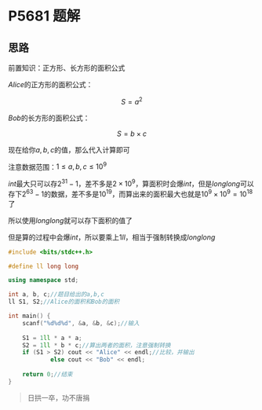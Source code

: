 # P5681 题解

## 思路

前置知识：正方形、长方形的面积公式

$Alice$的正方形的面积公式：

$$S = a^2$$

$Bob$的长方形的面积公式：

$$S = b \times c$$

现在给你$a, b, c$的值，那么代入计算即可

注意数据范围：$1\le a,b,c \le 10^9$

$int$最大只可以存$2^{31} - 1$，差不多是$2 \times 10^9$，算面积时会爆$int$，但是$long long$可以存下$2^{63} - 1$的数据，差不多是$10^{19}$，而算出来的面积最大也就是$10^9 \times 10^9 = 10^{18}$了

所以使用$longlong$就可以存下面积的值了

但是算的过程中会爆$int$，所以要乘上$1ll$，相当于强制转换成$longlong$

```cpp
#include <bits/stdc++.h>

#define ll long long

using namespace std;

int a, b, c;//题目给出的a,b,c
ll S1, S2;//Alice的面积和Bob的面积

int main() {
	scanf("%d%d%d", &a, &b, &c);//输入
	
	S1 = 1ll * a * a;	
    S2 = 1ll * b * c;//算出两者的面积，注意强制转换
	if (S1 > S2) cout << "Alice" << endl;//比较，并输出
			else cout << "Bob" << endl;
	
	return 0;//结束
}
```

> 日拱一卒，功不唐捐
